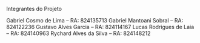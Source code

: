 Integrantes do Projeto

Gabriel Cosmo de Lima – RA: 824135713
Gabriel Mantoani Sobral – RA: 824122236
Gustavo Alves Garcia – RA: 824114167
Lucas Rodrigues de Laia – RA: 824140963
Rychard Alves da Silva – RA: 824148212
